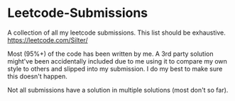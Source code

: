 # Leetcode-Submissions
A collection of all my leetcode submissions. This list should be exhaustive.
https://leetcode.com/Silter/

Most (95%+) of the code has been written by me. A 3rd party solution might've been accidentally included due to me using it to compare my own style to others and slipped into my submission. I do my best to make sure this doesn't happen.

Not all submissions have a solution in multiple solutions (most don't so far).

